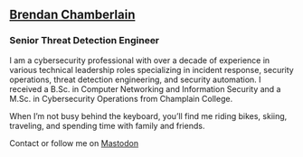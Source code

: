 ## [Brendan Chamberlain](https://www.infosecb.com)
### Senior Threat Detection Engineer

I am a cybersecurity professional with over a decade of experience in various technical leadership roles specializing in incident response, security operations, threat detection engineering, and security automation. I received a B.Sc. in Computer Networking and Information Security and a M.Sc. in Cybersecurity Operations from Champlain College.

When I’m not busy behind the keyboard, you’ll find me riding bikes, skiing, traveling, and spending time with family and friends.

Contact or follow me on <a rel="me" href="https://infosec.exchange/@infosecb">Mastodon</a>
